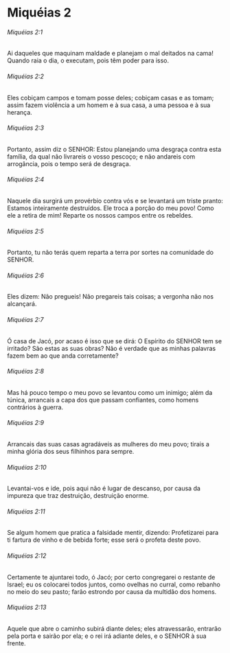 # Miquéias 2

###### Miquéias 2:1

Ai daqueles que maquinam maldade e planejam o mal deitados na cama! Quando raia o dia, o executam, pois têm poder para isso.

###### Miquéias 2:2

Eles cobiçam campos e tomam posse deles; cobiçam casas e as tomam; assim fazem violência a um homem e à sua casa, a uma pessoa e à sua herança.

###### Miquéias 2:3

Portanto, assim diz o SENHOR: Estou planejando uma desgraça contra esta família, da qual não livrareis o vosso pescoço; e não andareis com arrogância, pois o tempo será de desgraça.

###### Miquéias 2:4

Naquele dia surgirá um provérbio contra vós e se levantará um triste pranto: Estamos inteiramente destruídos. Ele troca a porção do meu povo! Como ele a retira de mim! Reparte os nossos campos entre os rebeldes.

###### Miquéias 2:5

Portanto, tu não terás quem reparta a terra por sortes na comunidade do SENHOR.

###### Miquéias 2:6

Eles dizem: Não pregueis! Não pregareis tais coisas; a vergonha não nos alcançará.

###### Miquéias 2:7

Ó casa de Jacó, por acaso é isso que se dirá: O Espírito do SENHOR tem se irritado? São estas as suas obras? Não é verdade que as minhas palavras fazem bem ao que anda corretamente?

###### Miquéias 2:8

Mas há pouco tempo o meu povo se levantou como um inimigo; além da túnica, arrancais a capa dos que passam confiantes, como homens contrários à guerra.

###### Miquéias 2:9

Arrancais das suas casas agradáveis as mulheres do meu povo; tirais a minha glória dos seus filhinhos para sempre.

###### Miquéias 2:10

Levantai-vos e ide, pois aqui não é lugar de descanso, por causa da impureza que traz destruição, destruição enorme.

###### Miquéias 2:11

Se algum homem que pratica a falsidade mentir, dizendo: Profetizarei para ti fartura de vinho e de bebida forte; esse será o profeta deste povo.

###### Miquéias 2:12

Certamente te ajuntarei todo, ó Jacó; por certo congregarei o restante de Israel; eu os colocarei todos juntos, como ovelhas no curral, como rebanho no meio do seu pasto; farão estrondo por causa da multidão dos homens.

###### Miquéias 2:13

Aquele que abre o caminho subirá diante deles; eles atravessarão, entrarão pela porta e sairão por ela; e o rei irá adiante deles, e o SENHOR à sua frente.

